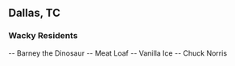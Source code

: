 ## Dallas, TC

### Wacky Residents

-- Barney the Dinosaur
-- Meat Loaf
-- Vanilla Ice
-- Chuck Norris
